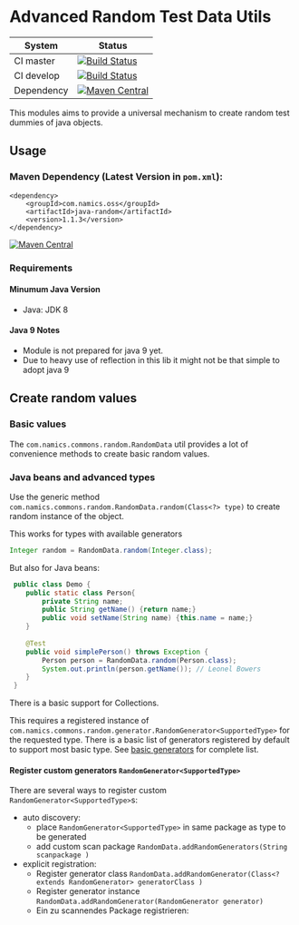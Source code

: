 # Advanced Random Test Data Utils

System        | Status
--------------|------------------------------------------------        
CI master     | [![Build Status][travis-master]][travis-url]
CI develop    | [![Build Status][travis-develop]][travis-url]
Dependency    | [![Maven Central][maven-central-version]][maven-central]

This modules aims to provide a universal mechanism to create random test dummies of java objects.

## Usage

### Maven Dependency (Latest Version in `pom.xml`):

	<dependency>
		<groupId>com.namics.oss</groupId>
		<artifactId>java-random</artifactId>
		<version>1.1.3</version>
	</dependency>

[![Maven Central][maven-central-version]][maven-central]	

### Requirements	

#### Minumum Java Version

- Java: JDK 8  

#### Java 9 Notes

- Module is not prepared for java 9 yet.
- Due to heavy use of reflection in this lib it might not be that simple to adopt java 9 
          	 

## Create random values

### Basic values

The  `com.namics.commons.random.RandomData` util provides a lot of convenience methods to create basic random values.

### Java beans and advanced types

Use the generic method `com.namics.commons.random.RandomData.random(Class<?> type)` to create random instance of the object.

This works for types with available generators 
```java 
Integer random = RandomData.random(Integer.class);
``` 

But also for Java beans:

```java
 public class Demo {
 	public static class Person{
 		private String name;
 		public String getName() {return name;}
 		public void setName(String name) {this.name = name;}
 	}
 
 	@Test
 	public void simplePerson() throws Exception {
 		Person person = RandomData.random(Person.class);
 		System.out.println(person.getName()); // Leonel Bowers
 	}
 } 
```

There is a basic support for Collections.


This requires a registered instance of  `com.namics.commons.random.generator.RandomGenerator<SupportedType>` for the requested type.
There is a basic list of generators registered by default to support most basic type.
See [basic generators](src/main/java/com/namics/commons/random/generator/basic) for complete list. 


#### Register custom generators `RandomGenerator<SupportedType>` 

There are several ways to register custom `RandomGenerator<SupportedType>`s:

- auto discovery: 
	- place `RandomGenerator<SupportedType>` in same package as type to be generated
	- add custom scan package `RandomData.addRandomGenerators(String scanpackage )`	 
- explicit registration:
    - Register generator class `RandomData.addRandomGenerator(Class<? extends RandomGenerator> generatorClass )`
    - Register generator instance `RandomData.addRandomGenerator(RandomGenerator generator)`
    - Ein zu scannendes Package registrieren: 

[travis-master]: https://travis-ci.org/namics/java-random.svg?branch=master
[travis-develop]: https://travis-ci.org/namics/java-random.svg?branch=develop
[travis-url]: https://travis-ci.org/namics/java-random
[maven-central-version]: https://maven-badges.herokuapp.com/maven-central/com.namics.oss/java-random/badge.svg
[maven-central]: https://maven-badges.herokuapp.com/maven-central/com.namics.oss/java-random